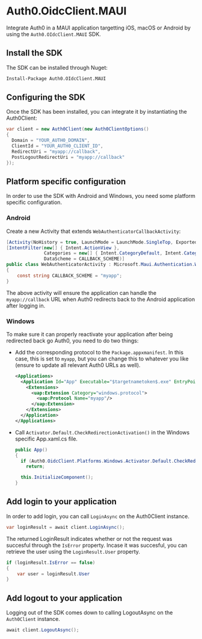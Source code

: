 # Auth0.OidcClient.MAUI

Integrate Auth0 in a MAUI application targetting iOS, macOS or Android by using the `Auth0.OIdcClient.MAUI` SDK.

## Install the SDK

The SDK can be installed through Nuget:

```sh
Install-Package Auth0.OIdcClient.MAUI
```

## Configuring the SDK

Once the SDK has been installed, you can integrate it by instantiating the Auth0Client:

```cs
var client = new Auth0Client(new Auth0ClientOptions()
{
  Domain = "YOUR_AUTH0_DOMAIN",
  ClientId = "YOUR_AUTH0_CLIENT_ID",
  RedirectUri = "myapp://callback",
  PostLogoutRedirectUri = "myapp://callback"
});
```

## Platform specific configuration

In order to use the SDK with Android and Windows, you need some platform specific configuration.

### Android
Create a new Activity that extends `WebAuthenticatorCallbackActivity`:

```csharp
[Activity(NoHistory = true, LaunchMode = LaunchMode.SingleTop, Exported = true)]
[IntentFilter(new[] { Intent.ActionView },
              Categories = new[] { Intent.CategoryDefault, Intent.CategoryBrowsable },
              DataScheme = CALLBACK_SCHEME)]
public class WebAuthenticatorActivity : Microsoft.Maui.Authentication.WebAuthenticatorCallbackActivity
{
    const string CALLBACK_SCHEME = "myapp";
}
```

The above activity will ensure the application can handle the `myapp://callback` URL when Auth0 redirects back to the Android application after logging in.

### Windows
To make sure it can properly reactivate your application after being redirected back go Auth0, you need to do two things:

- Add the corresponding protocol to the `Package.appxmanifest`. In this case, this is set to `myapp`, but you can change this to whatever you like (ensure to update all relevant Auth0 URLs as well).
  ```xml
  <Applications>
    <Application Id="App" Executable="$targetnametoken$.exe" EntryPoint="$targetentrypoint$">
      <Extensions>
        <uap:Extension Category="windows.protocol">
          <uap:Protocol Name="myapp"/>
        </uap:Extension>
      </Extensions>
    </Application>
  </Applications>
  ```
- Call `Activator.Default.CheckRedirectionActivation()` in the Windows specific App.xaml.cs file.
  ```csharp
  public App()
  {
    if (Auth0.OidcClient.Platforms.Windows.Activator.Default.CheckRedirectionActivation())
      return;
  
    this.InitializeComponent();
  }
  ```

## Add login to your application

In order to add login, you can call `LoginAsync` on the Auth0Client instance.

```cs
var loginResult = await client.LoginAsync();
```

The returned LoginResult indicates whether or not the request was succesful through the `IsError` property. Incase it was succesful, you can retrieve the user using the `LoginResult.User` property.

```cs
if (loginResult.IsError == false)
{
    var user = loginResult.User
}
```

## Add logout to your application

Logging out of the SDK comes down to calling LogoutAsync on the `Auth0Client` instance.

```cs
await client.LogoutAsync();
```
